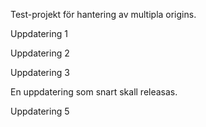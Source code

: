 Test-projekt för hantering av multipla origins.

Uppdatering 1

Uppdatering 2

Uppdatering 3

En uppdatering som snart skall releasas.

Uppdatering 5
